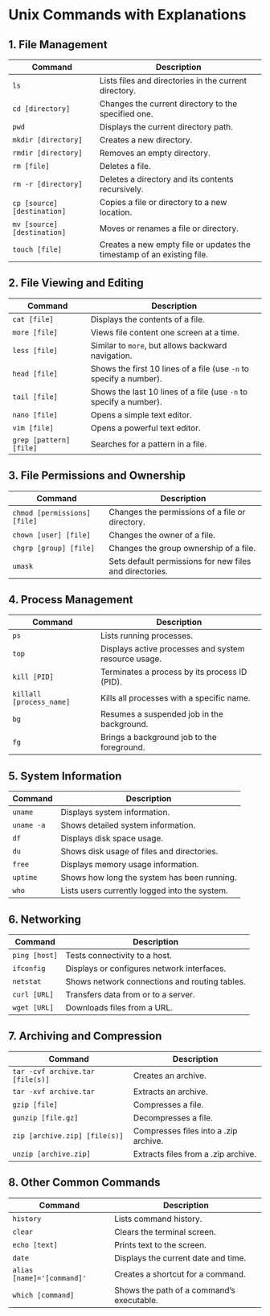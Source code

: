 # Unix Commands with Explanations

## 1. File Management

| Command                  | Description                                      |
|--------------------------|--------------------------------------------------|
| `ls`                     | Lists files and directories in the current directory. |
| `cd [directory]`         | Changes the current directory to the specified one.   |
| `pwd`                    | Displays the current directory path.              |
| `mkdir [directory]`      | Creates a new directory.                          |
| `rmdir [directory]`      | Removes an empty directory.                       |
| `rm [file]`              | Deletes a file.                                   |
| `rm -r [directory]`      | Deletes a directory and its contents recursively. |
| `cp [source] [destination]` | Copies a file or directory to a new location.   |
| `mv [source] [destination]` | Moves or renames a file or directory.           |
| `touch [file]`           | Creates a new empty file or updates the timestamp of an existing file. |

## 2. File Viewing and Editing

| Command                  | Description                                      |
|--------------------------|--------------------------------------------------|
| `cat [file]`             | Displays the contents of a file.                 |
| `more [file]`            | Views file content one screen at a time.         |
| `less [file]`            | Similar to `more`, but allows backward navigation. |
| `head [file]`            | Shows the first 10 lines of a file (use `-n` to specify a number). |
| `tail [file]`            | Shows the last 10 lines of a file (use `-n` to specify a number). |
| `nano [file]`            | Opens a simple text editor.                      |
| `vim [file]`             | Opens a powerful text editor.                    |
| `grep [pattern] [file]`  | Searches for a pattern in a file.                |

## 3. File Permissions and Ownership

| Command                  | Description                                      |
|--------------------------|--------------------------------------------------|
| `chmod [permissions] [file]` | Changes the permissions of a file or directory. |
| `chown [user] [file]`    | Changes the owner of a file.                     |
| `chgrp [group] [file]`   | Changes the group ownership of a file.           |
| `umask`                  | Sets default permissions for new files and directories. |

## 4. Process Management

| Command                  | Description                                      |
|--------------------------|--------------------------------------------------|
| `ps`                     | Lists running processes.                         |
| `top`                    | Displays active processes and system resource usage. |
| `kill [PID]`             | Terminates a process by its process ID (PID).    |
| `killall [process_name]` | Kills all processes with a specific name.        |
| `bg`                     | Resumes a suspended job in the background.       |
| `fg`                     | Brings a background job to the foreground.       |

## 5. System Information

| Command                  | Description                                      |
|--------------------------|--------------------------------------------------|
| `uname`                  | Displays system information.                     |
| `uname -a`               | Shows detailed system information.               |
| `df`                     | Displays disk space usage.                       |
| `du`                     | Shows disk usage of files and directories.       |
| `free`                   | Displays memory usage information.               |
| `uptime`                 | Shows how long the system has been running.      |
| `who`                    | Lists users currently logged into the system.    |

## 6. Networking

| Command                  | Description                                      |
|--------------------------|--------------------------------------------------|
| `ping [host]`            | Tests connectivity to a host.                    |
| `ifconfig`               | Displays or configures network interfaces.       |
| `netstat`                | Shows network connections and routing tables.    |
| `curl [URL]`             | Transfers data from or to a server.              |
| `wget [URL]`             | Downloads files from a URL.                      |

## 7. Archiving and Compression

| Command                  | Description                                      |
|--------------------------|--------------------------------------------------|
| `tar -cvf archive.tar [file(s)]` | Creates an archive.                   |
| `tar -xvf archive.tar`   | Extracts an archive.                             |
| `gzip [file]`            | Compresses a file.                               |
| `gunzip [file.gz]`       | Decompresses a file.                             |
| `zip [archive.zip] [file(s)]` | Compresses files into a .zip archive.      |
| `unzip [archive.zip]`    | Extracts files from a .zip archive.              |

## 8. Other Common Commands

| Command                  | Description                                      |
|--------------------------|--------------------------------------------------|
| `history`                | Lists command history.                           |
| `clear`                  | Clears the terminal screen.                      |
| `echo [text]`            | Prints text to the screen.                       |
| `date`                   | Displays the current date and time.              |
| `alias [name]='[command]'` | Creates a shortcut for a command.             |
| `which [command]`        | Shows the path of a command’s executable.        |

